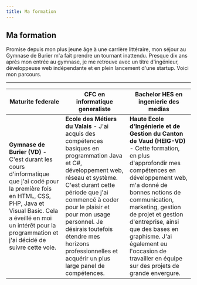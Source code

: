 ```yaml
---
title: Ma formation
---
```


## Ma formation

Promise depuis mon plus jeune âge à une carrière littéraire, mon séjour au Gymnase de Burier m'a fait prendre un tournant inattendu. Presque dix ans après mon entrée au gymnase, je me retrouve avec un titre d'ingénieur,  développeuse web indépendante et en plein lancement d'une startup. Voici mon parcours.

---

Maturite federale | CFC en informatique generaliste | Bachelor HES en ingenierie des medias
--- | --- | ---
<strong>Gymnase de Burier (VD)</strong> - C'est durant les cours d'informatique que j'ai codé pour la première fois en HTML, CSS, PHP, Java et Visual Basic. Cela a éveillé en moi un intérêt pour la programmation et j'ai décidé de suivre cette voie. | <strong>Ecole des Métiers du Valais</strong> - J'ai acquis des compétences basiques en programmation Java et C#, développement web, réseau et système. C'est durant cette période que j'ai commencé à coder pour le plaisir et pour mon usage personnel. Je désirais toutefois étendre mes horizons professionnelles et acquérir un plus large panel de compétences. | <strong>Haute Ecole d'Ingénierie et de Gestion du Canton de Vaud (HEIG-VD)</strong> - Cette formation, en plus d'approfondir mes compétences en développement web, m'a donné de bonnes notions de communication, marketing, gestion de projet et gestion d'entreprise, ainsi que des bases en graphisme. J'ai également eu l'occasion de travailler en équipe sur des projets de grande envergure.
